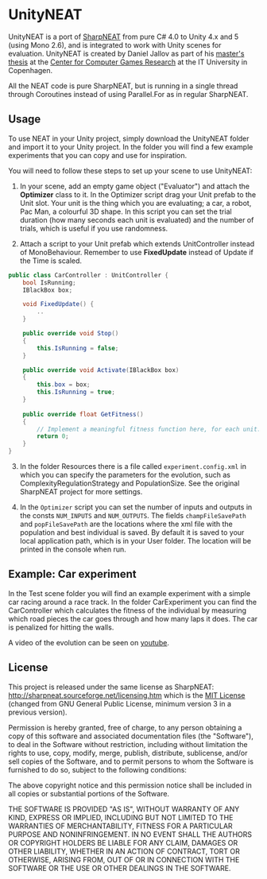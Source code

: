 UnityNEAT
=========

UnityNEAT is a port of [SharpNEAT] from pure C# 4.0 to Unity 4.x and 5 (using Mono 2.6), and is integrated to work with Unity scenes for evaluation. UnityNEAT is created by Daniel Jallov as part of his [master's thesis] at the [Center for Computer Games Research] at the IT University in Copenhagen.

All the NEAT code is pure SharpNEAT, but is running in a single thread through Coroutines instead of using Parallel.For as in regular SharpNEAT.

Usage
-----

To use NEAT in your Unity project, simply download the UnityNEAT folder and import it to your Unity project. In the folder you will find a few example experiments that you can copy and use for inspiration.

You will need to follow these steps to set up your scene to use UnityNEAT:

1. In your scene, add an empty game object ("Evaluator") and attach the **Optimizer** class to it. In the Optimizer script drag your Unit prefab to the Unit slot. Your unit is the thing which you are evaluating; a car, a robot, Pac Man, a colourful 3D shape. In this script you can set the trial duration (how many seconds each unit is evaluated) and the number of trials, which is useful if you use randomness.
    
2. Attach a script to your Unit prefab which extends UnitController instead of MonoBehaviour. Remember to use **FixedUpdate** instead of Update if the Time is scaled.
```c#
public class CarController : UnitController {
    bool IsRunning;
    IBlackBox box;

    void FixedUpdate() {
        ..
    }

    public override void Stop()
    {
        this.IsRunning = false;
    }

    public override void Activate(IBlackBox box)
    {
        this.box = box;
        this.IsRunning = true;
    }
    
    public override float GetFitness()
    {
        // Implement a meaningful fitness function here, for each unit.
        return 0;
    }
}
```

3. In the folder Resources there is a file called ```experiment.config.xml``` in which you can specify the parameters for the evolution, such as ComplexityRegulationStrategy and PopulationSize. See the original SharpNEAT project for more settings.

4. In the ```Optimizer``` script you can set the number of inputs and outputs in the consts ```NUM_INPUTS``` and ```NUM_OUTPUTS```. The fields ```champFileSavePath``` and ```popFileSavePath``` are the locations where the xml file with the population and best individual is saved. By default it is saved to your local application path, which is in your User folder. The location will be printed in the console when run.

Example: Car experiment
------

In the Test scene folder you will find an example experiment with a simple car racing around a race track. In the folder CarExperiment you can find the CarController which calculates the fitness of the individual by measuring which road pieces the car goes through and how many laps it does. The car is penalized for hitting the walls.

A video of the evolution can be seen on [youtube].

License
------

This project is released under the same license as SharpNEAT: http://sharpneat.sourceforge.net/licensing.htm
which is the [MIT License] (changed from GNU General Public License, minimum version 3 in a previous version).

Permission is hereby granted, free of charge, to any person obtaining a copy of this software and associated documentation files (the "Software"), to deal in the Software without restriction, including without limitation the rights to use, copy, modify, merge, publish, distribute, sublicense, and/or sell copies of the Software, and to permit persons to whom the Software is furnished to do so, subject to the following conditions:

The above copyright notice and this permission notice shall be included in all copies or substantial portions of the Software.

THE SOFTWARE IS PROVIDED "AS IS", WITHOUT WARRANTY OF ANY KIND, EXPRESS OR IMPLIED, INCLUDING BUT NOT LIMITED TO THE WARRANTIES OF MERCHANTABILITY, FITNESS FOR A PARTICULAR PURPOSE AND NONINFRINGEMENT. IN NO EVENT SHALL THE AUTHORS OR COPYRIGHT HOLDERS BE LIABLE FOR ANY CLAIM, DAMAGES OR OTHER LIABILITY, WHETHER IN AN ACTION OF CONTRACT, TORT OR OTHERWISE, ARISING FROM, OUT OF OR IN CONNECTION WITH THE SOFTWARE OR THE USE OR OTHER DEALINGS IN THE SOFTWARE.



[SharpNEAT]:http://sharpneat.sourceforge.net/
[Center for Computer Games Research]:http://game.itu.dk/index.php/About
[master's thesis]:http://jallov.com/thesis
[youtube]:http://youtu.be/sHc9u67JPWc
[MIT License]:http://opensource.org/licenses/MIT
